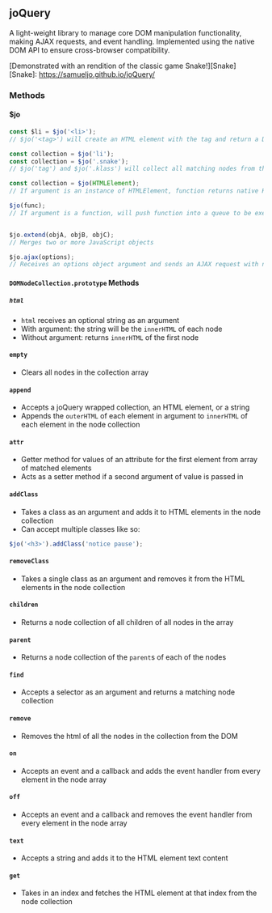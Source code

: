 ## joQuery

A light-weight library to manage core DOM manipulation functionality, making AJAX requests, and event handling. Implemented using the native DOM API to ensure cross-browser compatibility.

[Demonstrated with an rendition of the classic game Snake!][Snake]
[Snake]: https://samueljo.github.io/joQuery/

### Methods

#### $jo

```javascript
const $li = $jo('<li>');
// $jo('<tag>') will create an HTML element with the tag and return a DOMNodeCollection object

const collection = $jo('li');
const collection = $jo('.snake');
// $jo('tag') and $jo('.klass') will collect all matching nodes from the page and return a DOMNodeCollection object

const collection = $jo(HTMLElement);
// If argument is an instance of HTMLElement, function returns native HTMLElement wrapped in joQuery, returning a DOMNodeCollection

$jo(func);
// If argument is a function, will push function into a queue to be executed on `document` `ready`


$jo.extend(objA, objB, objC);
// Merges two or more JavaScript objects

$jo.ajax(options);
// Receives an options object argument and sends an AJAX request with native JavaScript using an XHR, or XMLHttpRequest objectg
```

#### `DOMNodeCollection.prototype` Methods

##### `html`
* `html` receives an optional string as an argument
* With argument: the string will be the `innerHTML` of each node
* Without argument: returns `innerHTML` of the first node

#### `empty`
* Clears all nodes in the collection array

#### `append`
* Accepts a joQuery wrapped collection, an HTML element, or a string
* Appends the `outerHTML` of each element in argument to `innerHTML` of each element in the node collection

#### `attr`
* Getter method for values of an attribute for the first element from array of matched elements
* Acts as a setter method if a second argument of value is passed in

#### `addClass`
* Takes a class as an argument and adds it to HTML elements in the node collection
* Can accept multiple classes like so:
```javascript
$jo('<h3>').addClass('notice pause');
```

#### `removeClass`
* Takes a single class as an argument and removes it from the HTML elements in the node collection

#### `children`
* Returns a node collection of all children of all nodes in the array

#### `parent`
* Returns a node collection of the `parent`s of each of the nodes

#### `find`
* Accepts a selector as an argument and returns a matching node collection

#### `remove`
* Removes the html of all the nodes in the collection from the DOM

#### `on`
* Accepts an event and a callback and adds the event handler from every element in the node array

#### `off`
* Accepts an event and a callback and removes the event handler from every element in the node array

#### `text`
* Accepts a string and adds it to the HTML element text content

#### `get`
* Takes in an index and fetches the HTML element at that index from the node collection
